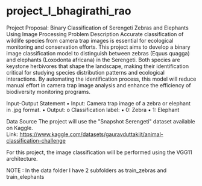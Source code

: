 # project_l_bhagirathi_rao
Project Proposal: Binary Classification of Serengeti Zebras and Elephants Using Image Processing 
Problem Description 
Accurate classification of wildlife species from camera trap images is essential for ecological 
monitoring and conservation efforts. This project aims to develop a binary image classification model 
to distinguish between zebras (Equus quagga) and elephants (Loxodonta africana) in the Serengeti. 
Both species are keystone herbivores that shape the landscape, making their identification critical for 
studying species distribution patterns and ecological interactions. 
By automating the identification process, this model will reduce manual effort in camera trap image 
analysis and enhance the efficiency of biodiversity monitoring programs. 

Input-Output Statement 
• Input: Camera trap image of a zebra or elephant in .jpg format. 
• Output: 
o Classification label: 
▪ 0: Zebra 
▪ 1: Elephant 

Data Source 
The project will use the "Snapshot Serengeti" dataset available on Kaggle.  
Link: https://www.kaggle.com/datasets/gauravduttakiit/animal-classification-challenge 

For this project, the image classification will be performed using the VGG11 architecture. 

NOTE : In the data folder I have 2 subfolders as train_zebras and train_elephants
